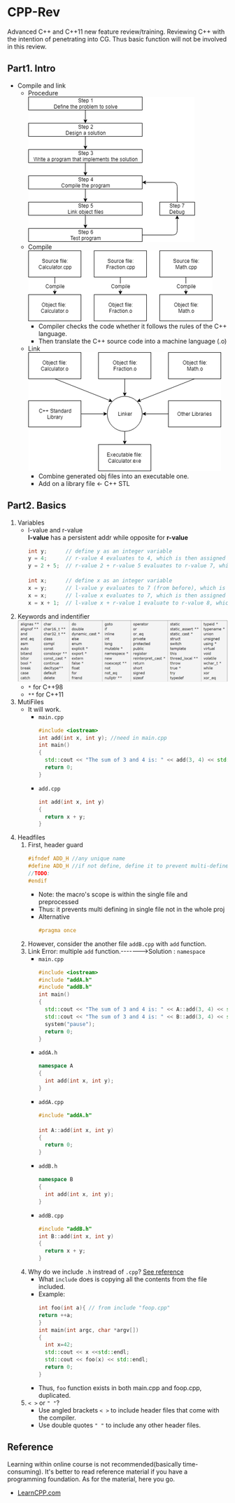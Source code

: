 # CPP-Rev
Advanced C++ and C++11 new feature review/training. Reviewing C++ with the intention of penetrating into CG. Thus basic function will not be involved in this review.
## Part1. Intro
- Compile and link
   - Procedure   
     ![img](./img/Img01-Procedure.png)
   - Compile  
     ![img](./img/Img02-Complie.png)  
     - Compiler checks the code whether it follows the rules of the C++ language.  
     - Then translate the C++ source code into a machine language (.o)
   - Link  
     ![img](./img/Img03-Link.png)  
     - Combine generated obj files into an executable one.
     - Add on a library file <- C++ STL
## Part2. Basics
1. Variables
   - l-value and r-value  
      **l-value** has a persistent addr while opposite for **r-value**   
      ``` C++
      int y;      // define y as an integer variable
      y = 4;      // r-value 4 evaluates to 4, which is then assigned to l-value y
      y = 2 + 5;  // r-value 2 + r-value 5 evaluates to r-value 7, which is then assigned to l-value y
      
      int x;      // define x as an integer variable
      x = y;      // l-value y evaluates to 7 (from before), which is then assigned to l-value x.
      x = x;      // l-value x evaluates to 7, which is then assigned to l-value x (useless!)
      x = x + 1;  // l-value x + r-value 1 evaluate to r-value 8, which is then assigned to l-value x.
      ```
2. Keywords and indentifier
   ![img](./img/Img04-Keywords.png)
   - `*` for C++98
   - `**` for C++11
3. MutiFiles
   - It will work.
     - `main.cpp`
        ```C++
        #include <iostream>
        int add(int x, int y); //need in main.cpp
        int main()
        {
          std::cout << "The sum of 3 and 4 is: " << add(3, 4) << std::endl;
          return 0;
        }
        ```
     - `add.cpp`
        ```C++
        int add(int x, int y)
        {
          return x + y;
        }
        ```
4. Headfiles
   1. First, header guard
      ```C++
      #ifndef ADD_H //any unique name
      #define ADD_H //if not define, define it to prevent multi-define
      //TODO:
      #endif
      ``` 
      - Note: the macro's scope is within the single file and preprocessed
      - Thus: it prevents multi defining in single file not in the whole proj
      - Alternative
        ```C++
        #pragma once
        ```
   2. However, consider the another file `addB.cpp` with `add` function. 
   3. Link Error: multiple `add` function.------->Solution : `namespace`
      - `main.cpp`
        ```C++
        #include <iostream>
        #include "addA.h"
        #include "addB.h"
        int main()
        {
          std::cout << "The sum of 3 and 4 is: " << A::add(3, 4) << std::endl;
          std::cout << "The sum of 3 and 4 is: " << B::add(3, 4) << std::endl;
          system("pause");
          return 0;
        }
        ```
      - `addA.h`
        ```C++
        namespace A
        {
          int add(int x, int y);
        }
        ```
      - `addA.cpp`
        ```C++
        #include "addA.h"

        int A::add(int x, int y)
        {
          return 0;
        }
        ```
      - `addB.h`
        ```C++
        namespace B
        {
          int add(int x, int y);
        }
        ```
      - `addB.cpp`
        ```C++
        #include "addB.h"
        int B::add(int x, int y)
        {
          return x + y;
        }
        ```
   4. Why do we include `.h` instread of `.cpp`? [See reference](https://stackoverflow.com/questions/19547091/including-cpp-files)
        - What `include` does is copying all the contents from the file included.
        - Example:
           ```C++
           int foo(int a){ // from include "foop.cpp"
           return ++a;
           }
           int main(int argc, char *argv[])
           {
             int x=42;
             std::cout << x <<std::endl;
             std::cout << foo(x) << std::endl;
             return 0;
           }
           ```
         - Thus, `foo` function exists in both main.cpp and foop.cpp, duplicated.
    5. `< >` or `" "`?
        - Use angled brackets `< >` to include header files that come with the compiler. 
        - Use double quotes `" "` to include any other header files.

   




## Reference
Learning within online course is not recommended(basically time-consuming). It's better to read reference material if you have a programming foundation. As for the material, here you go.
* [LearnCPP.com](https://www.learncpp.com/cpp-tutorial/introduction-to-cplusplus/)
   